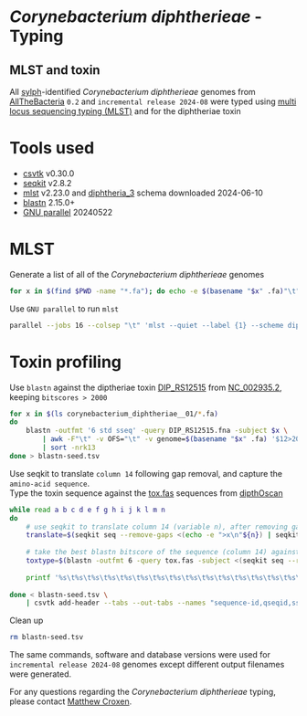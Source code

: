 *Corynebacterium diphtherieae* - Typing
=====================================
MLST and toxin
--------------

All [sylph](https://github.com/bluenote-1577/sylph)-identified *Corynebacterium diphtherieae* genomes from [AllTheBacteria](https://allthebacteria.readthedocs.io/en/latest/) ``0.2`` and ``incremental release 2024-08`` were typed using [multi locus sequencing typing (MLST)](https://github.com/tseemann/mlst) and for the diphtheriae toxin

# Tools used
* [csvtk](https://github.com/shenwei356/csvtk) v0.30.0
* [seqkit](https://github.com/shenwei356/seqkit) v2.8.2
* [mlst](https://github.com/tseemann/mlst) v2.23.0 and [diphtheria_3](http://www.pubmlst.org) schema downloaded 2024-06-10
* [blastn](https://pubmed.ncbi.nlm.nih.gov/2231712/) 2.15.0+
* [GNU parallel](https://www.gnu.org/software/parallel/) 20240522

# MLST
Generate a list of all of the *Corynebacterium diphtherieae* genomes

```bash
for x in $(find $PWD -name "*.fa"); do echo -e $(basename "$x" .fa)"\t"$x; done > atb-cdiph-genomes.txt
```

Use ``GNU parallel`` to run ``mlst``

```bash 
parallel --jobs 16 --colsep "\t" 'mlst --quiet --label {1} --scheme diphtheria_3 {2}' :::: atb-cdiph-genomes.txt | sort > atb0.2-cdiphtheriae-mlst.tsv
```

# Toxin profiling
Use ``blastn`` against the diptheriae toxin [DIP_RS12515](https://www.ncbi.nlm.nih.gov/gene/2650491) from [NC_002935.2](https://www.ncbi.nlm.nih.gov/nuccore/NC_002935.2), keeping ``bitscores > 2000``

```bash
for x in $(ls corynebacterium_diphtheriae__01/*.fa)
do
	blastn -outfmt '6 std sseq' -query DIP_RS12515.fna -subject $x \
		| awk -F"\t" -v OFS="\t" -v genome=$(basename "$x" .fa) '$12>2000{print genome,$0}' \
		| sort -nrk13
done > blastn-seed.tsv
```

Use seqkit to translate ``column 14`` following gap removal, and capture the ``amino-acid sequence``.<br>
Type the toxin sequence against the [tox.fas](https://gitlab.pasteur.fr/BEBP/diphtoscan/-/tree/main/data/tox/sequences) sequences from [dipthOscan](https://peercommunityjournal.org/articles/10.24072/pcjournal.307/)

```bash
while read a b c d e f g h i j k l m n
do
	# use seqkit to translate column 14 (variable n), after removing gaps
	translate=$(seqkit seq --remove-gaps <(echo -e ">x\n"${n}) | seqkit translate --trim --line-width 0 | tail -1)
	
	# take the best blastn bitscore of the sequence (column 14) against the diphtOscan tox.fas typing sequences
	toxtype=$(blastn -outfmt 6 -query tox.fas -subject <(seqkit seq --remove-gaps <(echo -e ">x\n"${n})) | sort -nrk12 | head -1 | cut -f1,3 | awk -F"\t" '{print $1":"$2}')
	
	printf '%s\t%s\t%s\t%s\t%s\t%s\t%s\t%s\t%s\t%s\t%s\t%s\t%s\t%s\t%s\t%s\t%s\n' "$a" "$b" "$c" "$d" "$e" "$f" "$g" "$h" "$i" "$j" "$k" "$l" "$m" "$n" "$translate" "${#translate}" "$toxtype"
	
done < blastn-seed.tsv \
	| csvtk add-header --tabs --out-tabs --names "sequence-id,qseqid,sseqid,pident,length,mismatch,gapopen,qstart,qend,sstart,send,evalue,bitscore,qseq,translated-qseq,aa-length,toxtype:percent-identity" > atb0.2-cdiphtheriae-toxins.tsv
```

Clean up
```bash 
rm blastn-seed.tsv
```

The same commands, software and database versions were used for ``incremental release 2024-08`` genomes except different output filenames were generated.

For any questions regarding the *Corynebacterium diphtherieae* typing, please contact [Matthew Croxen](mailto:mcroxen@ualberta.ca).
